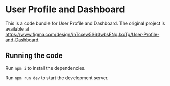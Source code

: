 
  # User Profile and Dashboard

  This is a code bundle for User Profile and Dashboard. The original project is available at https://www.figma.com/design/ihTcxew5S63wbsENgJxoTp/User-Profile-and-Dashboard.

  ## Running the code

  Run `npm i` to install the dependencies.

  Run `npm run dev` to start the development server.
  